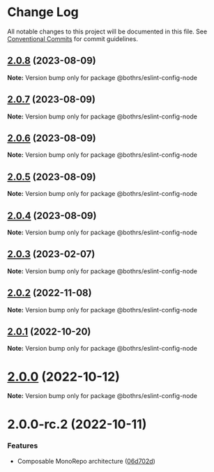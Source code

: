 # Change Log

All notable changes to this project will be documented in this file.
See [Conventional Commits](https://conventionalcommits.org) for commit guidelines.

## [2.0.8](https://github.com/bothrs/eslint-config/compare/@bothrs/eslint-config-node@2.0.7...@bothrs/eslint-config-node@2.0.8) (2023-08-09)

**Note:** Version bump only for package @bothrs/eslint-config-node

## [2.0.7](https://github.com/bothrs/eslint-config/compare/@bothrs/eslint-config-node@2.0.6...@bothrs/eslint-config-node@2.0.7) (2023-08-09)

**Note:** Version bump only for package @bothrs/eslint-config-node

## [2.0.6](https://github.com/bothrs/eslint-config/compare/@bothrs/eslint-config-node@2.0.5...@bothrs/eslint-config-node@2.0.6) (2023-08-09)

**Note:** Version bump only for package @bothrs/eslint-config-node

## [2.0.5](https://github.com/bothrs/eslint-config/compare/@bothrs/eslint-config-node@2.0.4...@bothrs/eslint-config-node@2.0.5) (2023-08-09)

**Note:** Version bump only for package @bothrs/eslint-config-node

## [2.0.4](https://github.com/bothrs/eslint-config/compare/@bothrs/eslint-config-node@2.0.3...@bothrs/eslint-config-node@2.0.4) (2023-08-09)

**Note:** Version bump only for package @bothrs/eslint-config-node

## [2.0.3](https://github.com/bothrs/eslint-config/compare/@bothrs/eslint-config-node@2.0.2...@bothrs/eslint-config-node@2.0.3) (2023-02-07)

**Note:** Version bump only for package @bothrs/eslint-config-node

## [2.0.2](https://github.com/bothrs/eslint-config/compare/@bothrs/eslint-config-node@2.0.1...@bothrs/eslint-config-node@2.0.2) (2022-11-08)

**Note:** Version bump only for package @bothrs/eslint-config-node

## [2.0.1](https://github.com/bothrs/eslint-config/compare/@bothrs/eslint-config-node@2.0.0...@bothrs/eslint-config-node@2.0.1) (2022-10-20)

**Note:** Version bump only for package @bothrs/eslint-config-node

# [2.0.0](https://github.com/bothrs/eslint-config/compare/@bothrs/eslint-config-node@2.0.0-rc.2...@bothrs/eslint-config-node@2.0.0) (2022-10-12)

**Note:** Version bump only for package @bothrs/eslint-config-node

# 2.0.0-rc.2 (2022-10-11)

### Features

- Composable MonoRepo architecture ([06d702d](https://github.com/bothrs/eslint-config/commit/06d702d2fe6286b4d01aaabdb404c95ee74f801e))
